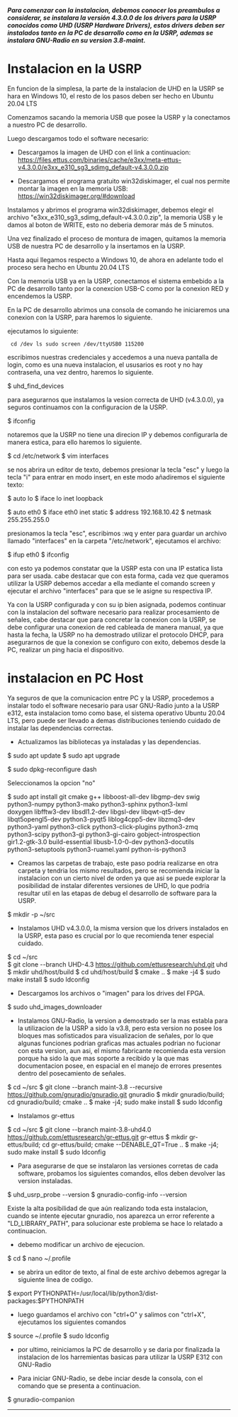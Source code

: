 ***Para comenzar con la instalacion, debemos conocer los preambulos a considerar, se instalara la versión 4.3.0.0 de los drivers para la USRP conocidos como UHD (USRP Hardware Drivers), estos drivers deben ser instalados tanto en la PC de desarrollo como en la USRP, ademas se instalara GNU-Radio en su version 3.8-maint.***

# Instalacion en la USRP

En funcion de la simplesa, la parte de la instalacion de UHD en la USRP se hara en Windows 10, el resto de los pasos deben ser hecho en Ubuntu 20.04 LTS

Comenzamos sacando la memoria USB que posee la USRP y la conectamos a nuestro PC de desarrollo.

Luego descargamos todo el software necesario:

+ Descargamos la imagen de UHD con el link a continuacion:
https://files.ettus.com/binaries/cache/e3xx/meta-ettus-v4.3.0.0/e3xx_e310_sg3_sdimg_default-v4.3.0.0.zip

+ Descargamos el programa gratuito win32diskimager, el cual nos permite montar la imagen en la memoria USB:
https://win32diskimager.org/#download

Instalamos y abrimos el programa win32diskimager, debemos elegir el archivo "e3xx_e310_sg3_sdimg_default-v4.3.0.0.zip", la memoria USB y le damos al boton de WRITE, esto no deberia demorar más de 5 minutos.

Una vez finalizado el proceso de montura de imagen, quitamos la memoria USB de nuestra PC de desarrollo y la insertamos en la USRP.

Hasta aqui llegamos respecto a Windows 10, de ahora en adelante todo el proceso sera hecho en Ubuntu 20.04 LTS

Con la memoria USB ya en la USRP, conectamos el sistema embebido a la PC de desarrollo tanto por la conexcion USB-C como por la conexion RED y encendemos la USRP.

En la PC de desarrollo abrimos una consola de comando he iniciaremos una conexion con la USRP, para haremos lo siguiente.

ejecutamos lo siguiente:

`
cd /dev
ls
sudo screen /dev/ttyUSB0 115200`

escribimos nuestras credenciales y accedemos a una nueva pantalla de login, como es una nueva instalacion, el ususarios es root y no hay contraseña, 
una vez dentro, haremos lo siguiente.

$ uhd_find_devices

para asegurarnos que instalamos la vesion correcta de UHD (v4.3.0.0), ya seguros continuamos con la configuracion de la USRP.

$ ifconfig

notaremos que la USRP no tiene una direcion IP y debemos configurarla de manera estica, para ello haremos lo siguiente.

$ cd /etc/network
$ vim interfaces 

se nos abrira un editor de texto, debemos presionar la tecla "esc" y luego la tecla "i" para entrar en modo insert, en este modo añadiremos el 
siguiente texto:

 $ auto lo
 $ iface lo inet loopback

 $ auto eth0
 $ iface eth0 inet static
 $ address 192.168.10.42
 $ netmask 255.255.255.0

presionamos la tecla "esc", escribimos :wq y enter para guardar un archivo llamado "interfaces" en la carpeta "/etc/network", ejecutamos el archivo:

$ ifup eth0
$ ifconfig

con esto ya podemos constatar que la USRP esta con una IP estatica lista para ser usada. cabe destacar que con esta forma, cada vez que queramos utilizar la USRP debemos accedar a ella mediante el comando screen y ejecutar el archivo "interfaces" para que se le asigne su respectiva IP.

Ya con la USRP configurada y con su ip bien asignada, podemos continuar con la instalacion del software necesario para realizar procesamiento de 
señales, cabe destacar que para concretar la conexion con la USRP, se debe configurar una conexion de red cableada de manera manual, ya que hasta la
fecha, la USRP no ha demostrado utilizar el protocolo DHCP, para asegurarnos de que la conexion se configuro con exito, debemos desde la PC, realizar
un ping hacia el dispositivo.

# instalacion en PC Host

Ya seguros de que la comunicacion entre PC y la USRP, procedemos a instalar todo el software necesario para usar GNU-Radio junto a la USRP e312,
esta instalacion tomo como base, el sistema operativo Ubuntu 20.04 LTS, pero puede ser llevado a demas distribuciones teniendo cuidado de instalar las
dependencias correctas.

- Actualizamos las bibliotecas ya instaladas y las dependencias.

$ sudo apt update
$ sudo apt upgrade

$ sudo dpkg-reconfigure dash

Seleccionamos la opcion "no"

$ sudo apt install git cmake g++ libboost-all-dev libgmp-dev swig \
python3-numpy python3-mako python3-sphinx python3-lxml \
doxygen libfftw3-dev libsdl1.2-dev libgsl-dev libqwt-qt5-dev \
libqt5opengl5-dev python3-pyqt5 liblog4cpp5-dev libzmq3-dev \
python3-yaml python3-click python3-click-plugins python3-zmq \
python3-scipy python3-gi python3-gi-cairo gobject-introspection \
gir1.2-gtk-3.0 build-essential libusb-1.0-0-dev python3-docutils \
python3-setuptools python3-ruamel.yaml python-is-python3
  
- Creamos las carpetas de trabajo, este paso podria realizarse en otra carpeta y tendria los mismo resultados, pero se recomienda iniciar la 
  instalacion con un cierto nivel de orden ya que asi se puede explorar la posibilidad de instalar diferentes versiones de UHD, lo que podria 
  resultar util en las etapas de debug el desarrollo de software para la USRP.
  
$ mkdir -p ~/src
  
- Instalamos UHD v4.3.0.0, la misma version que los drivers instalados en la USRP, esta paso es crucial por lo que recomienda tener especial cuidado.

$ cd ~/src    
$ git clone --branch UHD-4.3 https://github.com/ettusresearch/uhd.git uhd
$ mkdir uhd/host/build
$ cd uhd/host/build
$ cmake ..
$ make -j4
$ sudo make install
$ sudo ldconfig

- Descargamos los archivos o "imagen" para los drives del FPGA.

$ sudo uhd_images_downloader

- Instalamos GNU-Radio, la version a demostrado ser la mas establa para la utilizacion de la USRP a sido la v3.8, pero esta version no posee los
  bloques mas sofisticados para visualizacion de señales, por lo que algunas funciones podrian graficas mas actuales podrian no fucionar con esta version,
  aun asi, el mismo fabricante recomienda esta version porque ha sido la que mas soporte a recibido y la que mas documentacion posee, en espacial en
  el manejo de errores presentes dentro del posecamiento de señales.
  
$ cd ~/src 
$ git clone --branch maint-3.8 --recursive https://github.com/gnuradio/gnuradio.git gnuradio
$ mkdir gnuradio/build; cd gnuradio/build; cmake ..
$ make -j4; sudo make install
$ sudo ldconfig

- Instalamos gr-ettus

$ cd ~/src 
$ git clone --branch maint-3.8-uhd4.0 https://github.com/ettusresearch/gr-ettus.git gr-ettus
$ mkdir gr-ettus/build; cd gr-ettus/build; cmake --DENABLE_QT=True ..
$ make -j4; sudo make install
$ sudo ldconfig

- Para asegurarse de que se instalaron las versiones corretas de cada software, probamos los siguientes comandos, ellos deben devolver las version
  instaladas.
  
$ uhd_usrp_probe --version
$ gnuradio-config-info --version

Existe la alta posibilidad de que aún realizando toda esta instalacion, cuando se intente ejecutar gnuradio, nos aparezca un error referente a 
"LD_LIBRARY_PATH", para solucionar este problema se hace lo relatado a continuacion.

- debemo modificar un archivo de ejecucion.

$ cd
$ nano ~/.profile

- se abrira un editor de texto, al final de este archivo debemos agregar la siguiente linea de codigo.

$ export PYTHONPATH=/usr/local/lib/python3/dist-packages:$PYTHONPATH

- luego guardamos el archivo con "ctrl+O" y salimos con "ctrl+X", ejecutamos los siguientes comandos

$ source ~/.profile
$ sudo ldconfig

- por ultimo, reiniciamos la PC de desarrollo y se daria por finalizada la instalacion de los harremientas basicas para utilizar la USRP E312 con GNU-Radio

- Para iniciar GNU-Radio, se debe inciar desde la consola, con el comando que se presenta a continuacion.

$ gnuradio-companion


-----------------------------------------------
